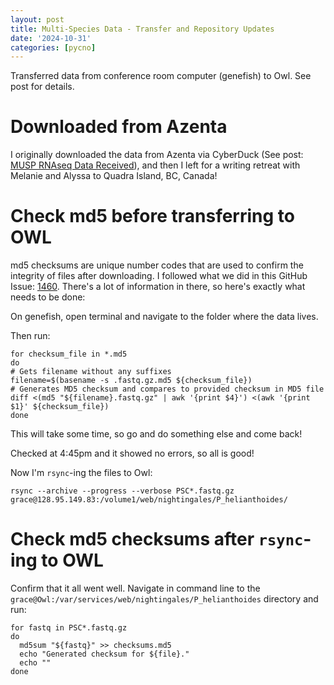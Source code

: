 ```yaml
---
layout: post
title: Multi-Species Data - Transfer and Repository Updates
date: '2024-10-31'
categories: [pycno]
---
```

Transferred data from conference room computer (genefish) to Owl. See post for details.

# Downloaded from Azenta
I originally downloaded the data from Azenta via CyberDuck (See post: [MUSP RNAseq Data Received](https://grace-ac.github.io/MUSP-RNAseq-data-received/)), and then I left for a writing retreat with Melanie and Alyssa to Quadra Island, BC, Canada!

# Check md5 before transferring to OWL
md5 checksums are unique number codes that are used to confirm the integrity of files after downloading. I followed what we did in this GitHub Issue: [1460](https://github.com/RobertsLab/resources/issues/1460). There's a lot of information in there, so here's exactly what needs to be done:

On genefish, open terminal and navigate to the folder where the data lives.

Then run:

```
for checksum_file in *.md5
do
# Gets filename without any suffixes
filename=$(basename -s .fastq.gz.md5 ${checksum_file})
# Generates MD5 checksum and compares to provided checksum in MD5 file
diff <(md5 "${filename}.fastq.gz" | awk '{print $4}') <(awk '{print $1}' ${checksum_file})
done
```

This will take some time, so go and do something else and come back!

Checked at 4:45pm and it showed no errors, so all is good!

Now I'm `rsync`-ing the files to Owl:

```
rsync --archive --progress --verbose PSC*.fastq.gz grace@128.95.149.83:/volume1/web/nightingales/P_helianthoides/
```

# Check md5 checksums after `rsync`-ing to OWL       

Confirm that it all went well. Navigate in command line to the `grace@Owl:/var/services/web/nightingales/P_helianthoides` directory and run:

```
for fastq in PSC*.fastq.gz
do
  md5sum "${fastq}" >> checksums.md5
  echo "Generated checksum for ${file}."
  echo ""
done
```
